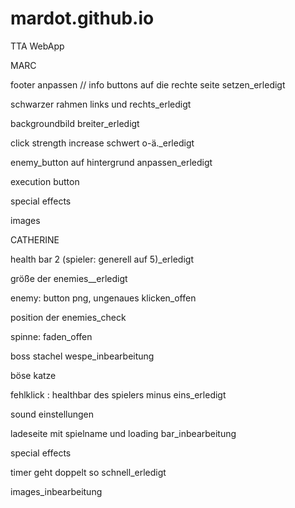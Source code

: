 # mardot.github.io
TTA WebApp

MARC

footer anpassen // info buttons auf die rechte seite setzen_erledigt

schwarzer rahmen links und rechts_erledigt

backgroundbild breiter_erledigt

click strength increase schwert o-ä._erledigt

enemy_button auf hintergrund anpassen_erledigt

execution button

special effects

images



CATHERINE

health bar 2 (spieler: generell auf 5)_erledigt

größe der enemies__erledigt

enemy: button png, ungenaues klicken_offen

position der enemies_check

spinne: faden_offen

boss stachel wespe_inbearbeitung

böse katze

fehlklick : healthbar des spielers minus eins_erledigt

sound einstellungen

ladeseite mit spielname und loading bar_inbearbeitung

special effects

timer geht doppelt so schnell_erledigt

images_inbearbeitung
